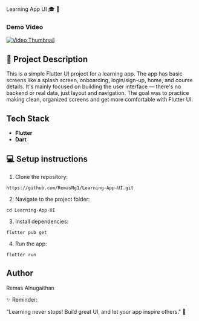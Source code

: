 Learning App UI 🎓 📱

### Demo Video
[![Video Thumbnail](https://raw.githubusercontent.com/username/repository/main/images/video-thumbnail.jpg)](https://github.com/Remasng1/Learning-App-UI/blob/main/video/AppOverview.webm)



## 📘 Project Description
This is a simple Flutter UI project for a learning app. The app has basic screens like a splash screen, onboarding, login/sign-up, home, and course details. It's mainly focused on building the user interface — there's no backend or real data, just layout and navigation. The goal was to practice making clean, organized screens and get more comfortable with Flutter UI.

## Tech Stack
- **Flutter**
- **Dart**


## 💻  Setup instructions 

 1. Clone the repository:

```
https://github.com/RemasNg1/Learning-App-UI.git
```
2. Navigate to the project folder:

```
cd Learning-App-UI
```

3. Install dependencies:
```
flutter pub get
```

 4. Run the app:
 ```
 flutter run 
 ```

 ## Author
 
 Remas Alnugaithan


✨ Reminder:

"Learning never stops! Build
great UI, and let your app inspire others." 🚀
